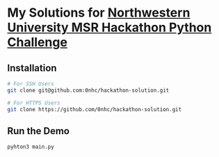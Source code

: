 # My Solutions for [Northwestern University MSR Hackathon Python Challenge](https://nu-msr.github.io/hackathon/python_challenge.html)

## Installation
```sh
# For SSH Users
git clone git@github.com:0nhc/hackathon-solution.git

# For HTTPS Users
git clone https://github.com/0nhc/hackathon-solution.git
```

## Run the Demo
```python
pyhton3 main.py
```